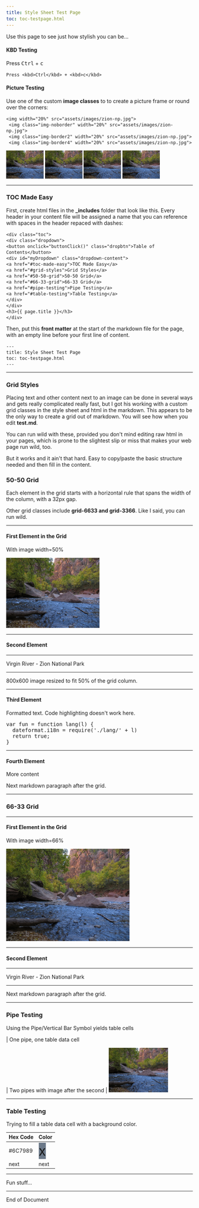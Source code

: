 ```yaml
---
title: Style Sheet Test Page
toc: toc-testpage.html
---
```


Use this page to see just how stylish you can be...

#### KBD Testing
Press <kbd>Ctrl</kbd> + <kbd>c</kbd>

```
Press <kbd>Ctrl</kbd> + <kbd>c</kbd>
```

#### Picture Testing
Use one of the custom **image classes** to to create a picture frame or round over the corners:

```
<img width="20%" src="assets/images/zion-np.jpg">
 <img class="img-noborder" width="20%" src="assets/images/zion-np.jpg">
 <img class="img-border2" width="20%" src="assets/images/zion-np.jpg">
 <img class="img-border4" width="20%" src="assets/images/zion-np.jpg">
```

<img width="20%" src="assets/images/zion-np.jpg">
 <img class="img-noborder" width="20%" src="assets/images/zion-np.jpg">
 <img class="img-border2" width="20%" src="assets/images/zion-np.jpg">
 <img class="img-border4" width="20%" src="assets/images/zion-np.jpg">

---

### TOC Made Easy
First, create html files in the **_includes** folder that look like this. Every header in your content file will be assigned a name that you can reference with spaces in the header repaced with dashes:

```
<div class="toc">
<div class="dropdown">
<button onclick="buttonClick()" class="dropbtn">Table of Contents</button>
<div id="myDropdown" class="dropdown-content">
<a href="#toc-made-easy">TOC Made Easy</a>
<a href="#grid-styles">Grid Styles</a>
<a href="#50-50-grid">50-50 Grid</a>
<a href="#66-33-grid">66-33 Grid</a>
<a href="#pipe-testing">Pipe Testing</a>
<a href="#table-testing">Table Testing</a>
</div>
</div>
<h3>{{ page.title }}</h3>
</div>
```

Then, put this **front matter** at the start of the markdown file for the page, with an empty line before your first line of content.

```
---
title: Style Sheet Test Page
toc: toc-testpage.html
---

```

---

### Grid Styles
Placing text and other content next to an image can be done in several ways and gets really complicated really fast, but I got his working with a custom grid classes in the style sheet and html in the markdown. This appears to be the only way to create a grid out of markdown. You will see how when you edit **test.md**.

You can run wild with these, provided you don't mind editing raw html in your pages, which is prone to the slightest slip or miss that makes your web page run wild, too.

But it works and it ain't that hard. Easy to copy/paste the basic structure needed and then fill in the content.

### 50-50 Grid
Each element in the grid starts with a horizontal rule that spans the width of the column, with a 32px gap.

Other grid classes include **grid-6633 and grid-3366**. Like I said, you can run wild.

<div class="grid-5050">
<div class="grid-c1">
<hr>
<h4>First Element in the Grid</h4>
<p>With image width=50%</p>
<img width="50%" class="img-border2" src="assets/images/zion-np.jpg">
</div>
<div class="grid-c2">
<hr>
<h4>Second Element</h4>
<hr>
<p>Virgin River - Zion National Park</p>
<hr>
<p>800x600 image resized to fit 50% of the grid column.</p>
</div>
<div class="grid-c1">
<hr>
<h4>Third Element</h4>
<p>Formatted text. Code highlighting doesn't work here.</p>
<pre>
var fun = function lang(l) {
  dateformat.i18n = require('./lang/' + l)
  return true;
}
</pre>
</div>
<div class="grid-c2">
<hr>
<h4>Fourth Element</h4>
<p>More content</p>
</div>
</div>

Next markdown paragraph after the grid.

---

### 66-33 Grid

<div class="grid-6633">
<div class="grid-c1">
<hr>
<h4>First Element in the Grid</h4>
<p>With image width=66%</p>
<img width="66%" class="img-noborder" src="assets/images/zion-np.jpg">
</div>
<div class="grid-c2">
<hr>
<h4>Second Element</h4>
<hr>
<p>Virgin River - Zion National Park</p>
<hr>
</div>
</div>

Next markdown paragraph after the grid.

---

### Pipe Testing
Using the Pipe/Vertical Bar Symbol yields table cells

| One pipe, one table data cell

| Two pipes with image after the second  | <img class="img-border2" width="160" src="assets/images/zion-np.jpg">

---

### Table Testing
Trying to fill a table data cell with a background color.

| Hex Code | Color |
| -------- | ----- |
| #6C7989 | <span style="font-size:36px;height:36px;width:36px;background:#6C7989;"> x </span> |
| next | next |

---

Fun stuff...

---

End of Document

